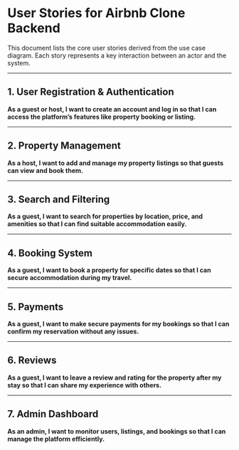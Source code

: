 # User Stories for Airbnb Clone Backend

This document lists the core user stories derived from the use case diagram. Each story represents a key interaction between an actor and the system.

---

## 1. User Registration & Authentication
**As a guest or host, I want to create an account and log in so that I can access the platform’s features like property booking or listing.**

---

## 2. Property Management
**As a host, I want to add and manage my property listings so that guests can view and book them.**

---

## 3. Search and Filtering
**As a guest, I want to search for properties by location, price, and amenities so that I can find suitable accommodation easily.**

---

## 4. Booking System
**As a guest, I want to book a property for specific dates so that I can secure accommodation during my travel.**

---

## 5. Payments
**As a guest, I want to make secure payments for my bookings so that I can confirm my reservation without any issues.**

---

## 6. Reviews
**As a guest, I want to leave a review and rating for the property after my stay so that I can share my experience with others.**

---

## 7. Admin Dashboard
**As an admin, I want to monitor users, listings, and bookings so that I can manage the platform efficiently.**

